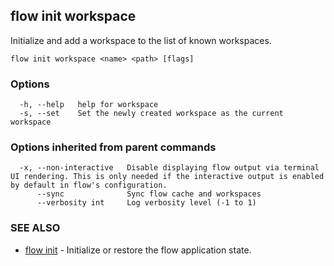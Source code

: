 ## flow init workspace

Initialize and add a workspace to the list of known workspaces.

```
flow init workspace <name> <path> [flags]
```

### Options

```
  -h, --help   help for workspace
  -s, --set    Set the newly created workspace as the current workspace
```

### Options inherited from parent commands

```
  -x, --non-interactive   Disable displaying flow output via terminal UI rendering. This is only needed if the interactive output is enabled by default in flow's configuration.
      --sync              Sync flow cache and workspaces
      --verbosity int     Log verbosity level (-1 to 1)
```

### SEE ALSO

* [flow init](flow_init.md)	 - Initialize or restore the flow application state.

